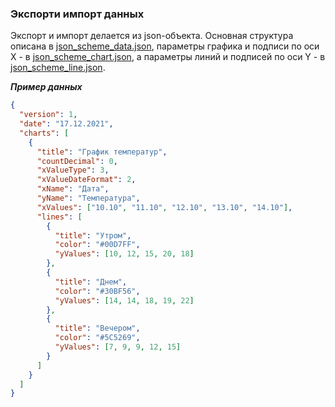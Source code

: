 ### Экспорти импорт данных
Экспорт и импорт делается из json-объекта. Основная структура описана в [json_scheme_data.json](#json_scheme_data.json), параметры графика и подписи по оси X - в [json_scheme_chart.json](#json_scheme_chart.json), а параметры линий и подписей по оси Y - в [json_scheme_line.json](json_scheme_line.json).

___Пример данных___
```json
{
  "version": 1,
  "date": "17.12.2021",
  "charts": [
    {
      "title": "График температур",
      "countDecimal": 0,
      "xValueType": 3,
      "xValueDateFormat": 2,
      "xName": "Дата",
      "yName": "Температура",
      "xValues": ["10.10", "11.10", "12.10", "13.10", "14.10"],
      "lines": [
        {
          "title": "Утром",
          "color": "#00D7FF",
          "yValues": [10, 12, 15, 20, 18]
        },
        {
          "title": "Днем",
          "color": "#30BF56",
          "yValues": [14, 14, 18, 19, 22]
        },
        {
          "title": "Вечером",
          "color": "#5C5269",
          "yValues": [7, 9, 9, 12, 15]
        }
      ]
    }
  ]
}
```
